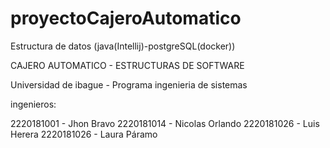 # proyectoCajeroAutomatico
Estructura de datos (java(Intellij)-postgreSQL(docker))

CAJERO AUTOMATICO - ESTRUCTURAS DE SOFTWARE

Universidad de ibague - Programa ingenieria de sistemas

ingenieros:

2220181001 - Jhon Bravo
2220181014 - Nicolas Orlando
2220181026 - Luis Herera
2220181026 - Laura Páramo
